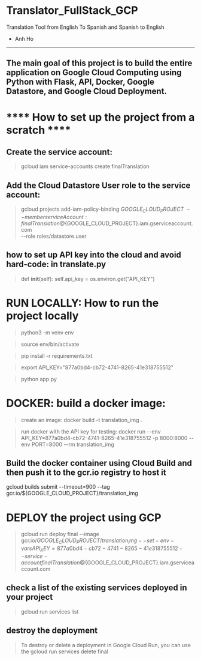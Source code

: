 # Translator_FullStack_GCP
 Translation Tool from English To Spanish and Spanish to English
 - Anh Ho 
 ---
**The main goal of this project is to build the entire application on Google Cloud Computing using Python with Flask, API, Docker, Google Datastore, and Google Cloud Deployment.**
---
# **** How to set up the project from a scratch ****
## Create the service account: 
> gcloud iam service-accounts create finalTranslation

## Add the Cloud Datastore User role to the service account: 
> gcloud projects add-iam-policy-binding ${GOOGLE_CLOUD_PROJECT} \
  --member serviceAccount:finalTranslation@${GOOGLE_CLOUD_PROJECT}.iam.gserviceaccount.com \
  --role roles/datastore.user

## how to set up API key into the cloud and avoid hard-code: in translate.py

> def __init__(self):
self.api_key = os.environ.get("API_KEY")  

# RUN LOCALLY: How to run the project locally
> python3 -m venv env

> source env/bin/activate

> pip install -r requirements.txt

> export API_KEY="877a0bd4-cb72-4741-8265-41e318755512" 

> python app.py

# DOCKER: build a docker image: 
> create an image: docker build -t translation_img .

> run docker with the API key for testing: docker run --env API_KEY=877a0bd4-cb72-4741-8265-41e318755512 -p 8000:8000 --env PORT=8000 --rm translation_img

## Build the docker container using Cloud Build and then push it to the gcr.io registry to host it
gcloud builds submit --timeout=900 --tag gcr.io/${GOOGLE_CLOUD_PROJECT}/translation_img

# DEPLOY the project using GCP
>gcloud run deploy final --image gcr.io/${GOOGLE_CLOUD_PROJECT}/translation_img --set-env-vars API_KEY=877a0bd4-cb72-4741-8265-41e318755512 --service-account finalTranslation@${GOOGLE_CLOUD_PROJECT}.iam.gserviceaccount.com
## check a list of the existing services deployed in your project
>gcloud run services list

## destroy the deployment

> To destroy or delete a deployment in Google Cloud Run, you can use the 
> gcloud run services delete final

